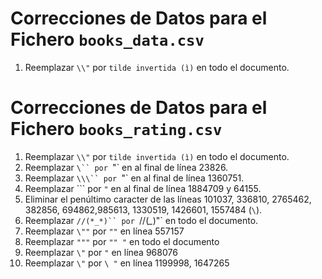 # Correcciones de Datos para el Fichero `books_data.csv`

1. Reemplazar `\\"` por `tilde invertida (ì)` en todo el documento.

# Correcciones de Datos para el Fichero `books_rating.csv`

1. Reemplazar `\\"` por `tilde invertida (ì)` en todo el documento.
2. Reemplazar `\`` por `"` en al final de línea 23826. 
3. Reemplazar `\\\`` por `"` en al final de línea 1360751.
4. Reemplazar ``` por `"` en al final de línea 1884709 y 64155.
5. Eliminar el penúltimo caracter de las líneas 101037, 336810, 2765462, 382856, 694862,985613, 1330519, 1426601, 1557484 (`\`).
6. Reemplazar `//(*_*)`` por `//(*_*)"` en todo el documento.
7. Reemplazar `\""` por `""` en línea 557157
8. Reemplazar `"""` por `"" "` en todo el documento
9. Reemplazar `\"` por `"` en línea 968076
10. Reemplazar `\"` por `\ "` en línea 1199998, 1647265
